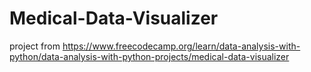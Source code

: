 # Medical-Data-Visualizer
project from https://www.freecodecamp.org/learn/data-analysis-with-python/data-analysis-with-python-projects/medical-data-visualizer

